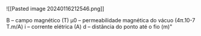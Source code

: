 ![[Pasted image 20240116212546.png]]

B – campo magnético (T)
μ0 – permeabilidade magnética do vácuo (4π.10-7 T.m/A)
i – corrente elétrica (A)
d – distância do ponto até o fio (m)"

